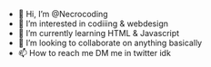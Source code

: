 - 👋 Hi, I’m @Necrocoding
- 👀 I’m interested in codiiing & webdesign 
- 🌱 I’m currently learning HTML & Javascript
- 💞️ I’m looking to collaborate on anything basically
- 📫 How to reach me DM me in twitter idk

